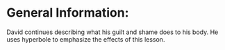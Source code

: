 # General Information:

David continues describing what his guilt and shame does to his body. He uses hyperbole to emphasize the effects of this lesson.
